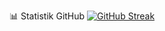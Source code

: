 📊 Statistik GitHub
<a href="https://git.io/streak-stats"><img src="https://streak-stats.demolab.com?user=DhaniKWP&theme=codestackr" alt="GitHub Streak" /></a>
